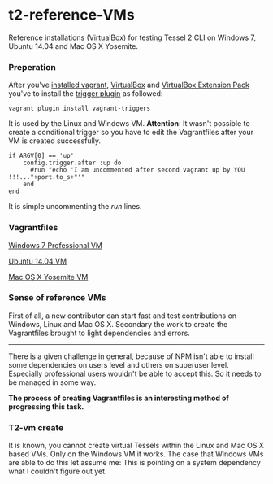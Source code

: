 # t2-reference-VMs
Reference installations (VirtualBox) for testing Tessel 2 CLI on Windows 7, Ubuntu 14.04 and Mac OS X Yosemite.

### Preperation
After you've [installed vagrant](http://www.vagrantup.com/downloads), [VirtualBox](https://www.virtualbox.org/wiki/Downloads) and [VirtualBox Extension Pack](http://download.virtualbox.org/virtualbox/5.0.2/Oracle_VM_VirtualBox_Extension_Pack-5.0.2-102096.vbox-extpack) you've to install the [trigger plugin](https://github.com/emyl/vagrant-triggers) as followed:

```
vagrant plugin install vagrant-triggers
```
It is used by the Linux and Windows VM.
**Attention**: It wasn't possible to create a conditional trigger so you have to edit the Vagrantfiles after your VM is created successfully.
```
if ARGV[0] == 'up'
    config.trigger.after :up do
      #run "echo 'I am uncommented after second vagrant up by YOU !!!..."+port.to_s+"'"
    end
end
```
It is simple uncommenting the *run* lines.

### Vagrantfiles

[Windows 7 Professional VM](windows/README.md)

[Ubuntu 14.04 VM](linux/README.md)

[Mac OS X Yosemite VM](macosx/README.md)

### Sense of reference VMs
First of all, a new contributor can start fast and test contributions on Windows, Linux and Mac OS X.
Secondary the work to create the Vagrantfiles brought to light dependencies and errors.

---
There is a given challenge in general, because of NPM isn't able to install some dependencies on users level and others on superuser level. Especially professional users wouldn't be able to accept this. So it needs to be managed in some way.

**The process of creating Vagrantfiles is an interesting method of progressing this task.**

### T2-vm create
It is known, you cannot create virtual Tessels within the Linux and Mac OS X based VMs. Only on the Windows VM it works. The case that Windows VMs are able to do this let assume me: This is pointing on a system dependency what I couldn't figure out yet.
